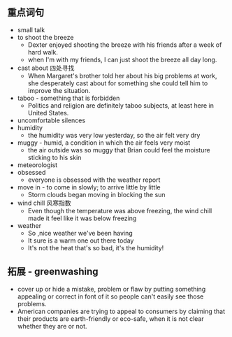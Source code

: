 ## 重点词句
- small talk
- to shoot the breeze
	- Dexter enjoyed shooting the breeze with his friends after a week  of hard walk.
	- when I'm with my friends, I can just shoot the breeze all day long.
- cast about 四处寻找
	- When Margaret's brother told her about his big problems at work, she desperately cast about  for something she could tell him to improve the situation.
- taboo - something that is forbidden
	- Politics and religion are definitely taboo subjects, at least here in United States.
- uncomfortable silences
- humidity
	- the humidity was very low yesterday, so the air felt very dry
- muggy - humid, a condition in which the air feels very moist
	- the air outside was so muggy that Brian could feel the moisture sticking to his skin
- meteorologist
- obsessed
	- everyone is obsessed with the weather report
- move in - to come in slowly; to arrive little by little
	- Storm clouds began moving in blocking the sun
- wind chill 风寒指数
	- Even though the temperature was above freezing, the wind chill made it feel like it was below freezing
- weather
	- So ,nice weather we've been having
	- It sure is a warm one out there today
	- It's not the heat that's so bad, it's the humidity!
## 拓展 - greenwashing
- cover up or hide a mistake, problem or flaw by putting something appealing or correct in font of it so people can't easily see those problems.
- American companies are trying to appeal to consumers by claiming that their products are earth-friendly or eco-safe, when it is not clear whether they are or not.